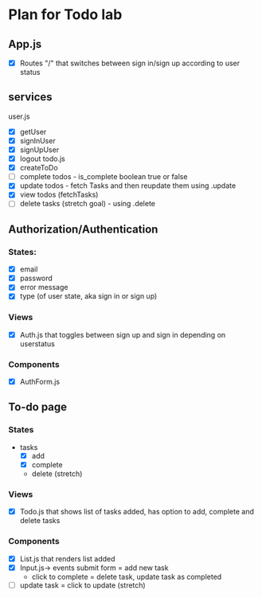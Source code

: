 # Plan for Todo lab

## App.js

- [x] Routes "/" that switches between sign in/sign up according to user status
<!-- - [ ] Route "/todo" that shows the todo list view once user has signed in -->

## services

user.js

- [x] getUser
- [x] signInUser
- [x] signUpUser
- [x] logout
      todo.js
- [x] createToDo
- [ ] complete todos - is_complete boolean true or false
- [x] update todos - fetch Tasks and then reupdate them using .update
- [x] view todos (fetchTasks)
- [ ] delete tasks (stretch goal) - using .delete

## Authorization/Authentication

### States:

- [x] email
- [x] password
- [x] error message
- [x] type (of user state, aka sign in or sign up)

### Views

- [x] Auth.js that toggles between sign up and sign in depending on userstatus

### Components

- [x] AuthForm.js

## To-do page

### States

- tasks
  - [x] add
  - [x] complete
  - delete (stretch)

### Views

- [x] Todo.js that shows list of tasks added, has option to add, complete and delete tasks

### Components

- [x] List.js that renders list added
- [x] Input.js-> events submit form = add new task
  - click to complete = delete task, update task as completed
- [ ] update task = click to update (stretch)
